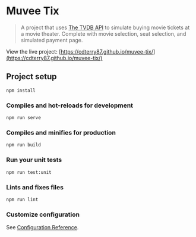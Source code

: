 # Muvee Tix

> A project that uses [The TVDB API](https://thetvdb.com/home) to simulate buying movie tickets at a movie theater. Complete with movie selection, seat selection, and simulated payment page.

View the live project: [https://cdterry87.github.io/muvee-tix/](https://cdterry87.github.io/muvee-tix/)

## Project setup
```
npm install
```

### Compiles and hot-reloads for development
```
npm run serve
```

### Compiles and minifies for production
```
npm run build
```

### Run your unit tests
```
npm run test:unit
```

### Lints and fixes files
```
npm run lint
```

### Customize configuration
See [Configuration Reference](https://cli.vuejs.org/config/).
